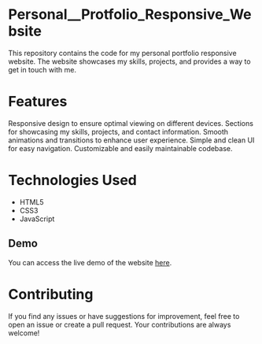 # Personal__Protfolio_Responsive_Website

This repository contains the code for my personal portfolio responsive website. The website showcases my skills, projects, and provides a way to get in touch with me.

# Features
Responsive design to ensure optimal viewing on different devices.
Sections for showcasing my skills, projects, and contact information.
Smooth animations and transitions to enhance user experience.
Simple and clean UI for easy navigation.
Customizable and easily maintainable codebase.

# Technologies Used
<ul>
  <li>HTML5</li>
  <li>CSS3</li>
  <li>JavaScript</li>
</ul>

## Demo

You can access the live demo of the website [here](https://yashaswinijawalkar.github.io/Personal__Protfolio_Responsive_Website/).

# Contributing
If you find any issues or have suggestions for improvement, feel free to open an issue or create a pull request. Your contributions are always welcome!
